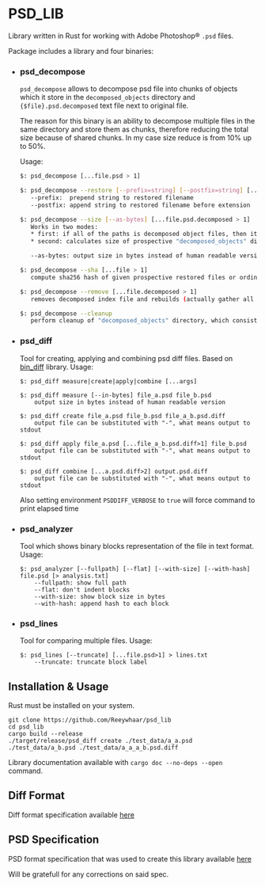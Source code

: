 # PSD_LIB
Library written in Rust for working with Adobe Photoshop® `.psd` files.

Package includes a library and four binaries:

* ### psd_decompose

  `psd_decompose` allows to decompose psd file into chunks of objects which it store in the `decomposed_objects` directory and `{$file}.psd.decomposed` text file next to original file.

  The reason for this binary is an ability to decompose multiple files in the same directory and store them as chunks, therefore reducing the total size because of shared chunks. In my case size reduce is from 10% up to 50%.

  Usage:

  ```bash
  $: psd_decompose [...file.psd > 1]

  $: psd_decompose --restore [--prefix=string] [--postfix=string] [...file.psd.decomposed > 1]
     --prefix:  prepend string to restored filename
     --postfix: append string to restored filename before extension

  $: psd_decompose --size [--as-bytes] [...file.psd.decomposed > 1]
     Works in two modes:
     * first: if all of the paths is decomposed object files, then it calculates presumable size of decompressed files
     * second: calculates size of prospective "decomposed_objects" directory and outputs it\'s next to accumulated size of given paths, which shows is it worth to decompose files

     --as-bytes: output size in bytes instead of human readable version

  $: psd_decompose --sha [...file > 1]
     compute sha256 hash of given prospective restored files or ordinary files. Usefull to check that restore will be correct.

  $: psd_decompose --remove [...file.decomposed > 1]
     removes decomposed index file and rebuilds (actually gather all the hashes from other files in the directory and removes hashes which are orphaned) decomposed_opjects directory.

  $: psd_decompose --cleanup
     perform cleanup of "decomposed_objects" directory, which consists of populating unique index of every hash of every .decomposed file and removing every hash which doesn't said index contains.
  ```

* ### psd_diff

  Tool for creating, applying and combining psd diff files. Based on [bin_diff](https://github.com/Reeywhaar/bin_diff) library. Usage:

  ```
  $: psd_diff measure|create|apply|combine [...args]

  $: psd_diff measure [--in-bytes] file_a.psd file_b.psd
      output size in bytes instead of human readable version

  $: psd_diff create file_a.psd file_b.psd file_a_b.psd.diff
      output file can be substituted with "-", what means output to stdout

  $: psd_diff apply file_a.psd [...file_a_b.psd.diff>1] file_b.psd
      output file can be substituted with "-", what means output to stdout

  $: psd_diff combine [...a.psd.diff>2] output.psd.diff
      output file can be substituted with "-", what means output to stdout
  ```

  Also setting environment `PSDDIFF_VERBOSE` to `true` will force command to print elapsed time

* ### psd_analyzer

  Tool which shows binary blocks representation of the file in text format. Usage:

  ```
  $: psd_analyzer [--fullpath] [--flat] [--with-size] [--with-hash] file.psd [> analysis.txt]
      --fullpath: show full path
      --flat: don't indent blocks
      --with-size: show block size in bytes
      --with-hash: append hash to each block
  ```

* ### psd_lines

  Tool for comparing multiple files. Usage:

  ```
  $: psd_lines [--truncate] [...file.psd>1] > lines.txt
      --truncate: truncate block label
  ```

## Installation & Usage
Rust must be installed on your system.

```
git clone https://github.com/Reeywhaar/psd_lib
cd psd_lib
cargo build --release
./target/release/psd_diff create ./test_data/a_a.psd ./test_data/a_b.psd ./test_data/a_a_a_b.psd.diff
```

Library documentation available with `cargo doc --no-deps --open` command.

## Diff Format
Diff format specification available [here](./psd_diff_spec.md)

## PSD Specification
PSD format specification that was used to create this library available [here](./psd_spec.md)

Will be gratefull for any corrections on said spec.